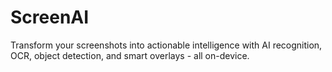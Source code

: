 # ScreenAI
Transform your screenshots into actionable intelligence with AI recognition, OCR, object detection, and smart overlays - all on-device.
